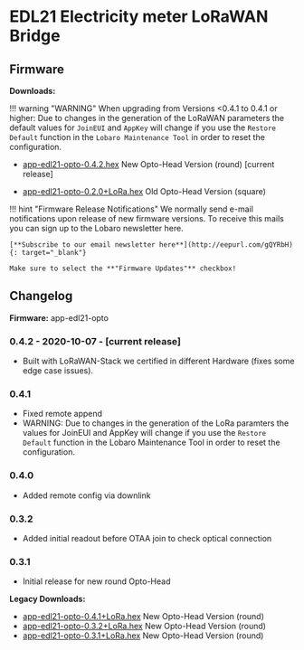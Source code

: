 # EDL21 Electricity meter LoRaWAN Bridge

## Firmware

**Downloads:** 

!!! warning "WARNING"
    When upgrading from Versions <0.4.1 to 0.4.1 or higher: 
    Due to changes in the generation of the LoRaWAN parameters the default values for `JoinEUI` and `AppKey` will change if you 
    use the `Restore Default` function in the `Lobaro Maintenance Tool` in order to reset the configuration.


* [app-edl21-opto-0.4.2.hex](firmware/app-edl21-opto-0.4.2.hex) New Opto-Head Version (round) [current release] 

* [app-edl21-opto-0.2.0+LoRa.hex](firmware/app-edl21-opto-0.2.0+LoRa.hex) Old Opto-Head Version (square) 

!!! hint "Firmware Release Notifications"
    We normally send e-mail notifications upon release of new firmware versions. To receive this mails you can sign up
    to the Lobaro newsletter here.
    
    [**Subscribe to our email newsletter here**](http://eepurl.com/gQYRbH){: target="_blank"} 
    
    Make sure to select the **"Firmware Updates"** checkbox!    


## Changelog

**Firmware:** app-edl21-opto

### 0.4.2 - 2020-10-07 - [current release]
- Built with LoRaWAN-Stack we certified in different Hardware (fixes some edge case issues).

### 0.4.1
* Fixed remote append
* WARNING: Due to changes in the generation of the LoRa paramters the values for JoinEUI and AppKey will change if you 
use the `Restore Default` function in the Lobaro Maintenance Tool in order to reset the configuration.

### 0.4.0
* Added remote config via downlink

### 0.3.2
* Added initial readout before OTAA join to check optical connection

### 0.3.1
* Initial release for new round Opto-Head


**Legacy Downloads:**

* [app-edl21-opto-0.4.1+LoRa.hex](firmware/app-edl21-opto-0.4.1+LoRa.hex) New Opto-Head Version (round) 
* [app-edl21-opto-0.3.2+LoRa.hex](firmware/app-edl21-opto-0.3.2+LoRa.hex) New Opto-Head Version (round) 
* [app-edl21-opto-0.3.1+LoRa.hex](firmware/app-edl21-opto-0.3.1+LoRa.hex) New Opto-Head Version (round)  